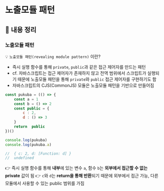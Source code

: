 # 노출모듈 패턴

## 📌 내용 정리

### 노출모듈 패턴

💡 `노출모듈 패턴(revealing module pattern)` 이란?

- 즉시 실행 함수를 통해 `private`, `public`과 같은 접근 제어자를 만드는 패턴
- cf. 자바스크립트는 접근 제어자가 존재하지 않고 전역 범위에서 스크립트가 실행되기 때문에 노출모듈 패턴을 통해 `private`와 `public` 접근 제어자를 구현하기도 함
- 자바스크립트의 CJS(CommonJS) 모듈은 노출모듈 패턴을 기반으로 만들어짐

```Javascript
const pukuba = (() => {
	const a	= 1
	const b	= () =>	2
	const public = {
		c :	2,
		d :	() => 3
	}
	return	public
})()

console.log(pukuba)
console.log(pukuba.a)

//	{ c: 2,	d: [Function: d] }
//	undefined
```

👉 즉시 실행 함수를 통해 **내부**에 있는 변수 `a`, 함수 `b`는 **외부에서 접근할 수 없는 private** 값이 됨
👉 `c`와 `d`는 **return을 통해 반환**되기 때문에 외부에서 접근 가능, 다른 모듈에서 사용할 수 있는 public 범위를 가짐
